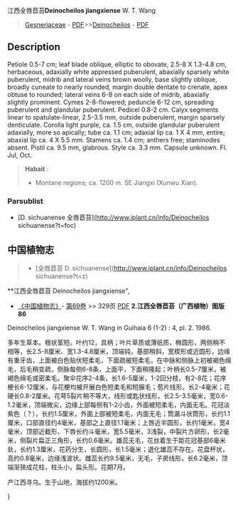 江西全唇苣苔**Deinocheilos jiangxiense** W. T. Wang

> [Gesneriaceae](http://www.iplant.cn/info/Gesneriaceae?t=foc) - [PDF](http://www.iplant.cn/foc/pdf/Gesneriaceae.pdf)>>[Deinocheilos](http://www.iplant.cn/info/Deinocheilos?t=foc) - [PDF](http://www.iplant.cn/foc/pdf/Deinocheilos.pdf)

## Description

Petiole 0.5-7 cm; leaf blade oblique, elliptic to obovate, 2.5-8 X 1.3-4.8 cm, herbaceous, adaxially white appressed puberulent, abaxially sparsely white puberulent, midrib and lateral veins brown woolly, base slightly oblique, broadly cuneate to nearly rounded, margin double dentate to crenate, apex obtuse to rounded; lateral veins 6-8 on each side of midrib, abaxially slightly prominent. Cymes 2-8-flowered; peduncle 6-12 cm, spreading puberulent and glandular puberulent. Pedicel 0.8-2 cm. Calyx segments linear to spatulate-linear, 2.5-3.5 mm, outside puberulent, margin sparsely denticulate. Corolla light purple, ca. 1.5 cm, outside glandular puberulent adaxially, more so apically; tube ca. 1.1 cm; adaxial lip ca. 1 X 4 mm, entire; abaxial lip ca. 4 X 5.5 mm. Stamens ca. 1.4 cm; anthers free; staminodes absent. Pistil ca. 9.5 mm, glabrous. Style ca. 3.3 mm. Capsule unknown. Fl. Jul, Oct.

> **Habait** : 
>* Montane regions; ca. 1200 m. SE Jiangxi (Xunwu Xian).


### Parsublist

* [D.  sichuanense  全唇苣苔](http://www.iplant.cn/info/Deinocheilos sichuanense?t=foc)

## 中国植物志

> * [全唇苣苔  D.  sichuanense](http://www.iplant.cn/info/Deinocheilos sichuanense?t=z)

**江西全唇苣苔 Deinocheilos jiangxiense",

* [《中国植物志》](http://www.iplant.cn/frps)- [第69卷](http://www.iplant.cn/frps/vol/69) >> 329页 [PDF](http://www.iplant.cn/frps/pdf/69/329.pdf)
**2.江西全唇苣苔（广西植物）图版86**

Deinocheilos jiangxiense W. T. Wang in Guihaia 6 (1-2) : 4, pl. 2. 1986.

多年生草本。根状茎短。叶约12，具柄；叶片草质或薄纸质，椭圆形，两侧稍不相等，长2.5-8厘米、宽1.3-4.8厘米，顶端钝，基部稍斜，宽楔形或近圆形，边缘有重牙齿，上面被白色贴伏短柔毛，下面疏被短柔毛，在中脉和侧脉上初被褐色绵毛，后毛稍变疏，侧脉每侧6-8条，上面平，下面稍隆起；叶柄长0.5-7厘米，被褐色绵毛或密柔毛。聚伞花序2-4条，长1.6-5厘米，1-2回分枝，有2-8花；花序梗长6-12厘米，与花梗均被开展白色短柔毛和短腺毛；苞片线形，长2-4毫米；花硬长0.8-2厘米。花萼5裂片稍不等大，线形或匙状线形，长2.5-3.5毫米，宽0.6-1.2毫米，顶端微尖，边缘上部每侧有1-2小齿，外面被短柔毛，内面无毛。花冠淡紫色（？），长约1.5厘米，外面上部被短柔毛，内面无毛；筒漏斗状筒形，长约1.1厘米，口部直径约4毫米，基部之上直径1.1毫米；上唇近半圆形，长约1毫米，宽4毫米，顶部近截形，下唇长约斗毫米，宽5.5毫米，3浅裂，中裂片方卵形，长2毫米，侧裂片扁正三角形，长约0.6毫米。雄蕊无毛，花丝着生于距花冠基部6毫米处，长约1.3厘米，花药分生，长圆形，长1.5毫米；退化雄蕊不存在。花盘杯状，高约0.8毫米，边缘浅波状。雌蕊长约9.5毫米，无毛，子房线形，长6.2毫米，顶端渐狭成花柱，柱头小，扁头形。花期7月。

产江西寻乌。生于山地，海拔约1200米。


}